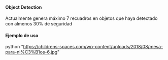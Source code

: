 #### Object Detection
Actualmente genera máximo 7 recuadros en objetos que haya detectado con almenos 30% de seguridad


#### Ejemplo de uso 
python "https://childrens-spaces.com/wp-content/uploads/2018/08/mesa-para-ni%C3%B1os-6.jpg"

